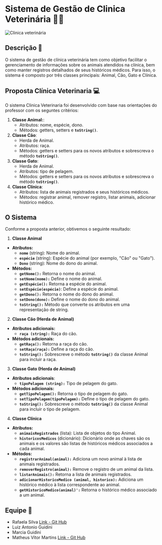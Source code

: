 # Sistema de Gestão de Clinica Veterinária 🐶🐱
![Clinica veterinária](https://media.discordapp.net/attachments/1109909153431949333/1177220940225069076/image.png?ex=6571b76f&is=655f426f&hm=0d4ad78e8a54fe4402838437ac823e09c58c64018cfc65fe9c87bb9834378cb3&=&format=webp&width=553&height=459)

## Descrição 📑

O sistema de gestão de clínica veterinária tem como objetivo facilitar o gerenciamento de informações sobre os animais atendidos na clínica, bem como manter registros detalhados de seus históricos médicos. Para isso, o sistema é composto por três classes principais: Animal, Cão, Gato e Clínica.

## Proposta Clínica Veterinaria 💻
O sistema Clinica Veterinaria foi desenvolvido com base nas orientações do professor com os seguntes critérios:
1. **Classe Animal:**:
    - Atributos: nome, espécie, dono.
    - Métodos: getters, setters e **`toString()`**.
2. **Classe Cão**:
    - Herda de Animal.
    - Atributos: raça.
    - Métodos: getters e setters para os novos atributos e sobrescreva o método **`toString()`**.
3. **Classe Gato**:
    - Herda de Animal.
    - Atributos: tipo de pelagem.
    - Métodos: getters e setters para os novos atributos e sobrescreva o método **`toString()`**.
4. **Classe Clínica**:
    - Atributos: lista de animais registrados e seus históricos médicos.
    - Métodos: registrar animal, remover registro, listar animais, adicionar histórico médico.


## O Sistema
Conforme a proposta anterior, obtivemos o seguinte resultado:
1. **Classe Animal**
- **Atributos:**
    - **`nome`** (string): Nome do animal.
    - **`espécie`** (string): Espécie do animal (por exemplo, "Cão" ou "Gato").
    - **`Dono`** (string): Nome do dono do animal.
- **Métodos:**
    - **`getNome():`** Retorna o nome do animal.
    - **`setNome(nome):`** Define o nome do animal.
    - **`getEspécie():`** Retorna a espécie do animal.
    - **`setEspécie(espécie)`**: Define a espécie do animal.
    - **`getDono():`** Retorna o nome do dono do animal.
    - **`setDono(dono):`** Define o nome do dono do animal.
    - **`toString():`** Método que converte os atributos em uma representação de string.
2. **Classe Cão (Herda de Animal)**
- **Atributos adicionais:**
    - **`raça (string):`** Raça do cão.
- **Métodos adicionais:**
    - **`getRaça():`** Retorna a raça do cão.
    - **`setRaça(raça):`** Define a raça do cão.
    - **`toString():`** Sobrescreve o método **`toString()`** da classe Animal para incluir a raça.
3. **Classe Gato (Herda de Animal)**
- **Atributos adicionais**:
    - **`tipoPelagem (string):`** Tipo de pelagem do gato.
- **Métodos adicionais:**
    - **`getTipoPelagem():`** Retorna o tipo de pelagem do gato.
    - **`setTipoPelagem(tipoPelagem):`** Define o tipo de pelagem do gato.
    - **`toString():`** Sobrescreve o método **`toString()`** da classe Animal para incluir o tipo de pelagem.
4. **Classe Clínica**
- **Atributos:**
    - **`animaisRegistrados`** (lista): Lista de objetos do tipo Animal.
    - **`historicosMedicos`** (dicionário): Dicionário onde as chaves são os animais e os valores são listas de históricos médicos associados a cada animal.
- **Métodos:**
    - **`registrarAnimal(animal):`** Adiciona um novo animal à lista de animais registrados.
    - **`removerRegistro(animal):`** Remove o registro de um animal da lista.
    - **`listarAnimais():`** Retorna a lista de animais registrados.
    - **`adicionarHistoricoMedico (animal, historico):`** Adiciona um histórico médico à lista correspondente ao animal.
    - **`getHistoricoMedico(animal)':`** Retorna o histórico médico associado a um animal.
 







## Equipe 🥇

- Rafaela Silva [Link - Git Hub](https://github.com/rafaelafsilva)
- Luiz Antonio Guidini 
- Marcia Guidini
- Matheus Vítor Martins [Link - Git Hub](https://github.com/CafeMatte)
